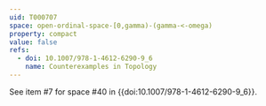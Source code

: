 ```yaml
---
uid: T000707
space: open-ordinal-space-[0,gamma)-(gamma-<-omega)
property: compact
value: false
refs:
  - doi: 10.1007/978-1-4612-6290-9_6
    name: Counterexamples in Topology
---
```

See item #7 for space #40 in {{doi:10.1007/978-1-4612-6290-9_6}}.

